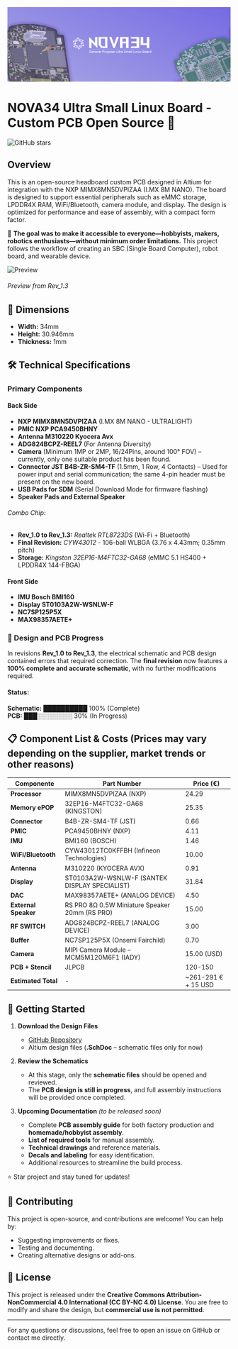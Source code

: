 ![Preview](https://github.com/silvioviscuso/nova34/blob/main/images/banner.png?raw=true)
# NOVA34 Ultra Small Linux Board - Custom PCB Open Source 🚀

![GitHub stars](https://img.shields.io/github/stars/your-repo.svg?style=flat&logo=github) 

## Overview
This is an open-source headboard custom PCB designed in Altium for integration with the NXP MIMX8MN5DVPIZAA (I.MX 8M NANO). The board is designed to support essential peripherals such as eMMC storage, LPDDR4X RAM, WiFi/Bluetooth, camera module, and display. The design is optimized for performance and ease of assembly, with a compact form factor.

🎯 **The goal was to make it accessible to everyone—hobbyists, makers, robotics enthusiasts—without minimum order limitations.** This project follows the workflow of creating an SBC (Single Board Computer), robot board, and wearable device.

![Preview](https://github.com/silvioviscuso/nova34/blob/main/images/preview_gif.gif?raw=true)
###### Preview from Rev_1.3

## 📏 Dimensions
- **Width:** 34mm  
- **Height:** 30.946mm  
- **Thickness:** 1mm  

## 🛠️ Technical Specifications

### Primary Components

#### Back Side
* **NXP MIMX8MN5DVPIZAA** (I.MX 8M NANO - ULTRALIGHT)  
* **PMIC NXP PCA9450BHNY**  
* **Antenna M310220 Kyocera Avx**  
* **ADG824BCPZ-REEL7** (For Antenna Diversity)  
* **Camera** (Minimum 1MP or 2MP, 16/24Pins, around 100° FOV) – currently, only one suitable product has been found.  
* **Connector JST B4B-ZR-SM4-TF** (1.5mm, 1 Row, 4 Contacts) – Used for power input and serial communication; the same 4-pin header must be present on the new board.  
* **USB Pads for SDM** (Serial Download Mode for firmware flashing)  
* **Speaker Pads and External Speaker**  

###### Combo Chip:  
- **Rev_1.0 to Rev_1.3:** *Realtek RTL8723DS* (Wi-Fi + Bluetooth)  
- **Final Revision:** *CYW43012* - 106-ball WLBGA (3.76 x 4.43mm; 0.35mm pitch)  
- **Storage:** *Kingston 32EP16-M4FTC32-GA68* (eMMC 5.1 HS400 + LPDDR4X 144-FBGA)  

#### Front Side
* **IMU Bosch BMI160**  
* **Display ST0103A2W-WSNLW-F**  
* **NC7SP125P5X**  
* **MAX98357AETE+**  

### 🔧 Design and PCB Progress  

In revisions **Rev_1.0 to Rev_1.3**, the electrical schematic and PCB design contained errors that required correction. The **final revision** now features a **100% complete and accurate schematic**, with no further modifications required.

#### Status:  
**Schematic:** ██████████ 100% (Complete)  
**PCB:** ███░░░░░░░░ 30% (In Progress)
## 📋 Component List & Costs (Prices may vary depending on the supplier, market trends or other reasons)
| **Componente**        | **Part Number**                          | **Price (€)**    |
|-----------------------|------------------------------------------|-------------------|
| **Processor**        | MIMX8MN5DVPIZAA  (NXP)                        | 24.29            |
| **Memory ePOP**      | 32EP16-M4FTC32-GA68    (KINGSTON)                 | 25.35            |
| **Connector**        | B4B-ZR-SM4-TF       (JST)                     | 0.66             |
| **PMIC**            | PCA9450BHNY     (NXP)                         | 4.11             |
| **IMU**             | BMI160 (BOSCH)                                   | 1.46             |
| **WiFi/Bluetooth**  | CYW43012TC0KFFBH  (Infineon Technologies)                       | 10.00            |
| **Antenna**         | M310220  (KYOCERA AVX)                                | 0.91             |
| **Display**        | ST0103A2W-WSNLW-F  (SANTEK DISPLAY SPECIALIST)                       | 31.84            |
| **DAC**            | MAX98357AETE+ (ANALOG DEVICE)                            | 4.50             |
| **External Speaker**| RS PRO 8Ω 0.5W Miniature Speaker 20mm (RS PRO)   | 15.00            |
| **RF SWITCH**      | ADG824BCPZ-REEL7 (ANALOG DEVICE)                         | 3.00             |
| **Buffer**    | NC7SP125P5X (Onsemi Fairchild)                                      | 0.70             |
| **Camera**         |  MIPI Camera Module – MCM5M120M6F1 (IADY)   | 15.00 (USD)      |
| **PCB + Stencil**  | JLPCB                                   | 120-150          |
| **Estimated Total** | -                                        | ~261-291 € + 15 USD |


## 🚀 Getting Started  

1. **Download the Design Files**  
   - [GitHub Repository](https://github.com/silvioviscuso/nova34)  
   - Altium design files (**.SchDoc** – schematic files only for now)  

2. **Review the Schematics**  
   - At this stage, only the **schematic files** should be opened and reviewed.  
   - The **PCB design is still in progress**, and full assembly instructions will be provided once completed.  

3. **Upcoming Documentation** *(to be released soon)*  
   - Complete **PCB assembly guide** for both factory production and **homemade/hobbyist assembly**.  
   - **List of required tools** for manual assembly.  
   - **Technical drawings** and reference materials.  
   - **Decals and labeling** for easy identification.  
   - Additional resources to streamline the build process.  

⭐ Star project and stay tuned for updates!

## 🤝 Contributing
This project is open-source, and contributions are welcome! You can help by:
- Suggesting improvements or fixes.
- Testing and documenting.
- Creating alternative designs or add-ons.

## 📜 License
This project is released under the **Creative Commons Attribution-NonCommercial 4.0 International (CC BY-NC 4.0) License**. You are free to modify and share the design, but **commercial use is not permitted**.

---

For any questions or discussions, feel free to open an issue on GitHub or contact me directly.
